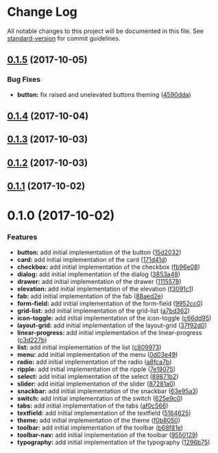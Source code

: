# Change Log

All notable changes to this project will be documented in this file. See [standard-version](https://github.com/conventional-changelog/standard-version) for commit guidelines.

<a name="0.1.5"></a>
## [0.1.5](https://github.com/material-kit/material-kit/compare/0.1.4...0.1.5) (2017-10-05)


### Bug Fixes

* **button:** fix raised and unelevated buttons theming ([4590dda](https://github.com/material-kit/material-kit/commit/4590dda))



<a name="0.1.4"></a>
## [0.1.4](https://github.com/material-kit/material-kit/compare/0.1.3...0.1.4) (2017-10-04)



<a name="0.1.3"></a>
## [0.1.3](https://github.com/material-kit/material-kit/compare/0.1.2...0.1.3) (2017-10-03)



<a name="0.1.2"></a>
## [0.1.2](https://github.com/material-kit/material-kit/compare/0.1.1...0.1.2) (2017-10-03)



<a name="0.1.1"></a>
## [0.1.1](https://github.com/material-kit/material-kit/compare/0.1.0...0.1.1) (2017-10-02)



<a name="0.1.0"></a>
# 0.1.0 (2017-10-02)


### Features

* **button:** add initial implementation of the button ([15d2032](https://github.com/material-kit/material-kit/commit/15d2032))
* **card:** add initial implementation of the card ([171d41d](https://github.com/material-kit/material-kit/commit/171d41d))
* **checkbox:** add initial implementation of the checkbox ([fb96e08](https://github.com/material-kit/material-kit/commit/fb96e08))
* **dialog:** add initial implementation of the dialog ([3853a48](https://github.com/material-kit/material-kit/commit/3853a48))
* **drawer:** add initial implementation of the drawer ([1115578](https://github.com/material-kit/material-kit/commit/1115578))
* **elevation:** add initial implementation of the elevation ([f3091c1](https://github.com/material-kit/material-kit/commit/f3091c1))
* **fab:** add initial implementation of the fab ([88aed2e](https://github.com/material-kit/material-kit/commit/88aed2e))
* **form-field:** add initial implementation of the form-field ([9952cc0](https://github.com/material-kit/material-kit/commit/9952cc0))
* **grid-list:** add initial implementation of the grid-list ([a7bd362](https://github.com/material-kit/material-kit/commit/a7bd362))
* **icon-toggle:** add initial implementation of the icon-toggle ([c66dd95](https://github.com/material-kit/material-kit/commit/c66dd95))
* **layout-grid:** add initial implementation of the layout-grid ([37f92d0](https://github.com/material-kit/material-kit/commit/37f92d0))
* **linear-progress:** add initial implementation of the linear-progress ([c3d227b](https://github.com/material-kit/material-kit/commit/c3d227b))
* **list:** add initial implementation of the list ([c809973](https://github.com/material-kit/material-kit/commit/c809973))
* **menu:** add initial implementation of the menu ([0d03e49](https://github.com/material-kit/material-kit/commit/0d03e49))
* **radio:** add initial implementation of the radio ([a8fca7b](https://github.com/material-kit/material-kit/commit/a8fca7b))
* **ripple:** add initial implementation of the ripple ([7e19075](https://github.com/material-kit/material-kit/commit/7e19075))
* **select:** add initial implementation of the select ([89871b2](https://github.com/material-kit/material-kit/commit/89871b2))
* **slider:** add initial implementation of the slider ([87281a0](https://github.com/material-kit/material-kit/commit/87281a0))
* **snackbar:** add initial implementation of the snackbar ([63e95a3](https://github.com/material-kit/material-kit/commit/63e95a3))
* **switch:** add initial implementation of the switch ([625e9c0](https://github.com/material-kit/material-kit/commit/625e9c0))
* **tabs:** add initial implementation of the tabs ([af0c566](https://github.com/material-kit/material-kit/commit/af0c566))
* **textfield:** add initial implementation of the textfield ([5164625](https://github.com/material-kit/material-kit/commit/5164625))
* **theme:** add initial implementation of the theme ([f0b8050](https://github.com/material-kit/material-kit/commit/f0b8050))
* **toolbar:** add initial implementation of the toolbar ([b68f81e](https://github.com/material-kit/material-kit/commit/b68f81e))
* **toolbar-nav:** add initial implementation of the toolbar ([9550129](https://github.com/material-kit/material-kit/commit/9550129))
* **typography:** add initial implementation of the typography ([1296b75](https://github.com/material-kit/material-kit/commit/1296b75))

